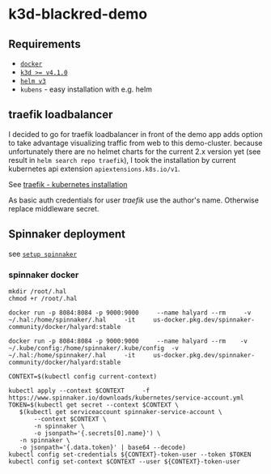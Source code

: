 # k3d-blackred-demo

## Requirements

- [`docker`](https://docs.docker.com/get-docker/)
- [`k3d >= v4.1.0`](https://k3d.io/#installation)
- [`helm v3`](https://helm.sh/docs/intro/install/)
- `kubens` - easy installation with e.g. helm


## traefik loadbalancer 

I decided to go for traefik loadbalancer in front of the demo app adds option to take advantage visualizing traffic from web to this demo-cluster. because unfortunately there are no helmet charts for the current 2.x version yet (see result in ```helm search repo traefik```), I took the installation by current kubernetes api extension ```apiextensions.k8s.io/v1```.  

See [traefik - kubernetes installation](https://doc.traefik.io/traefik/master/reference/dynamic-configuration/kubernetes-crd/)

As basic auth credentials for user _traefik_ use the author's name. Otherwise replace middleware secret.

## Spinnaker deployment 

see [`setup spinnaker`](https://github.com/justmeandopensource/kubernetes/blob/master/docs/setup-spinnaker.md)

### spinnaker docker 
```
mkdir /root/.hal 
chmod +r /root/.hal

docker run -p 8084:8084 -p 9000:9000     --name halyard --rm     -v ~/.hal:/home/spinnaker/.hal     -it     us-docker.pkg.dev/spinnaker-community/docker/halyard:stable

docker run -p 8084:8084 -p 9000:9000     --name halyard --rm    -v ~/.kube/config:/home/spinnaker/.kube/config  -v ~/.hal:/home/spinnaker/.hal     -it     us-docker.pkg.dev/spinnaker-community/docker/halyard:stable
```

```
CONTEXT=$(kubectl config current-context)

kubectl apply --context $CONTEXT     -f https://www.spinnaker.io/downloads/kubernetes/service-account.yml
TOKEN=$(kubectl get secret --context $CONTEXT \
   $(kubectl get serviceaccount spinnaker-service-account \
       --context $CONTEXT \
       -n spinnaker \
       -o jsonpath='{.secrets[0].name}') \
   -n spinnaker \
   -o jsonpath='{.data.token}' | base64 --decode)
kubectl config set-credentials ${CONTEXT}-token-user --token $TOKEN
kubectl config set-context $CONTEXT --user ${CONTEXT}-token-user
```
